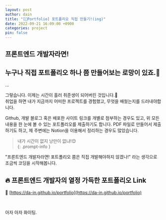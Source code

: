```yaml
---
layout: post
author: dain
title: "[🎨Portfolio] 포트폴리오 직접 만들기!(ing)"
date: 2022-09-21 16:09:00 +0900
categories: project
pin: false
---
```


## 프론트엔드 개발자라면!

## 누구나 직접 포트폴리오 하나 쯤 만들어보는 로망이 있죠.🙂

...

그렇습니다. 이제는 시간이 흘러 취준생이 되어버린 것입니다.🥲  
취업을 하면 내가 지금까지 어떠한 프로젝트를 경험했고, 무엇을 배웠는지를 드러내야합니다.

Github, 개발 블로그 혹은 배포한 사이트 링크를 개별로 첨부하는 경우도 있고, 위 모든 내용을 한 눈에 볼 수 있는 포트폴리오를 제출하기도 합니다. PDF 파일로 만들어서 제출하기도 하고, 제 주변에는 Notion을 이용해서 정리하는 경우도 많았습니다.

<!-- prettier-ignore -->
> 내가 시간이 없지 낭만이 없냐!😊  
{: .prompt-info }

"프론트엔드 개발자라면! 포트폴리오 쯤은 직접 개발해야하지 않겠나!" 라는 생각으로 조금씩 코딩을 시작해봅니다.

## 🔥 프론트엔드 개발자의 열정 가득한 포트폴리오 Link

🔗 [https://da-in.github.io/portfolio](https://da-in.github.io/portfolio)

<br/>

아자 아자 화이팅.
